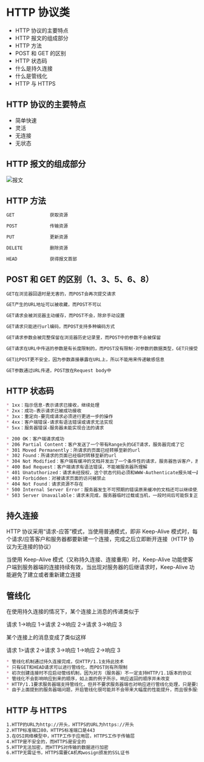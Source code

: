 # HTTP 协议类

- HTTP 协议的主要特点
- HTTP 报文的组成部分
- HTTP 方法
- POST 和 GET 的区别
- HTTP 状态码
- 什么是持久连接
- 什么是管线化
- HTTP 与 HTTPS

## HTTP 协议的主要特点

- 简单快速
- 灵活
- 无连接
- 无状态

## HTTP 报文的组成部分

![报文](../screenshots/面试-HTTP协议类-报文.png)

## HTTP 方法

```md
GET             获取资源

POST            传输资源

PUT             更新资源

DELETE          删除资源

HEAD            获得报文首部
```

## POST 和 GET 的区别（1、3、5、6、8）

```md
GET在浏览器回退时是无害的，而POST会再次提交请求

GET产生的URL地址可以被收藏，而POST不可以

GET请求会被浏览器主动缓存，而POST不会，除非手动设置

GET请求只能进行url编码，而POST支持多种编码方式

GET请求参数会被完整保留在浏览器历史记录里，而POST中的参数不会被保留

GET请求在URL中传送的参数是有长度限制的，而POST没有限制·对参数的数据类型，GET只接受ASCIl字符，而POST没有限制

GET比POST更不安全，因为参数直接暴露在URL上，所以不能用来传递敏感信息

GET参数通过URL传递，POST放在Request body中
```

## HTTP 状态码

```md
* 1xx：指示信息-表示请求已接收，继续处理
* 2xx：成功-表示请求已被成功接收
* 3xx：重定向-要完成请求必须进行更进一步的操作
* 4xx：客户端错误-请求有语法错误或请求无法实现
* 5xx：服务器错误-服务器未能实现合法的请求

* 200 OK：客户端请求成功
* 206 Partial Content：客户发送了一个带有Range头的GET请求，服务器完成了它
* 301 Moved Permanently：所请求的页面已经转移至新的url
* 302 Found：所请求的页面已经临时转移至新的url
* 304 Not Modified：客户端有缓冲的文档并发出了一个条件性的请求，服务器告诉客户，原来缓冲的文档还可以继续使用
* 400 Bad Request：客户端请求有语法错误，不能被服务器所理解
* 401 Unatuthorized：请求未经授权，这个状态代码必须和WWW-Authenticate报头域一起使用
* 403 Forbidden：对被请求页面的访问被禁止
* 404 Not Found：请求资源不存在
* 500 Internal Server Error：服务器发生不可预期的错误原来缓冲的文档还可以继续使用
* 503 Server Unavailable：请求未完成，服务器临时过载或当机，一段时间后可能恢复正常
```

## 持久连接

HTTP 协议采用“请求-应答”模式，当使用普通模式，即非 Keep-Alive 模式时，每个请求/应答客户和服务器都要新建一个连接，完成之后立即断开连接（HTTP 协议为无连接的协议）

当使用 Keep-Alive 模式（又称持久连接、连接重用）时，Keep-Alive 功能使客户端到服务器端的连接持续有效，当出现对服务器的后继请求时，Keep-Alive 功能避免了建立或者重新建立连接

## 管线化

在使用持久连接的情况下，某个连接上消息的传递类似于

请求 1->响应 1->请求 2->响应 2->请求 3->响应 3

某个连接上的消息变成了类似这样

请求 1>请求 2->请求 3->响应 1->响应 2->响应 3

```md
* 管线化机制通过持久连接完成，仅HTTP/1.1支持此技术
* 只有GET和HEAD请求可以进行管线化，而POST则有所限制
* 初次创建连接时不应启动管线机制，因为对方（服务器）不一定支持HTTP/1.1版本的协议
* 管线化不会影响响应到来的顺序，如上面的例子所示，响应返回的顺序并未改变
* HTTP/1.1要求服务器端支持管线化，但并不要求服务器端也对响应进行管线化处理，只是要求对于管线化的请求不失败即可
* 由于上面提到的服务器端问题，开启管线化很可能并不会带来大幅度的性能提升，而且很多服务器端和代理程序对管线化的支持并不好，因此现代浏览器如Chrome和Firefox默认并未开启管线化支持
```

## HTTP 与 HTTPS

```md
1.HTTP的URL为http://开头，HTTPS的URL为https://开头
2.HTTP标准端口80，HTTPS标准端口是443
3.在OSI网络模型中，HTTP工作于应用层，HTTPS工作于传输层
4.HTTP是不安全的，而HTTPS是安全的
5.HTTP无法加密，而HTTPS对传输的数据进行加密
6.HTTP无需证书，HTTPS需要CA机构wosign颁发的SSL证书
```
